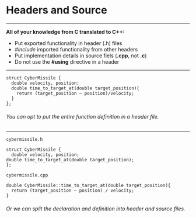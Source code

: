 # Headers and Source

---

**All of your knowledge from C translated to C++:**

* Put exported functionality in header \(.h\) files
* _\#include_ imported functionality from other headers
* Put implementation details in source fiels \(**.cpp**, not **.c**\)
* Do not use the **\#using** directive in a header

---

```
struct CyberMissile { 
  double velocity, position; 
  double time_to_target_at(double target_position){
    return (target_position – position)/velocity;
  }
};
```

###### You can opt to put the entire function definition in a header file.

---

```
cybermissile.h 

struct CyberMissile {
  double velocity, position;
double time_to_target_at(double target_position);
};

cybermissile.cpp

double CyberMissile::time_to_target_at(double target_position){
  return (target_position – position) / velocity;
}
```

###### Or we can split the declaration and definition into header and source files.



